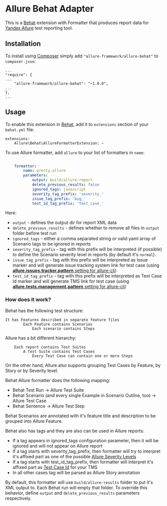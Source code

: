# Allure Behat Adapter

This is a [Behat](http://behat.org/en/latest/) extension with Formatter that produces report data for [Yandex Allure](http://allure.qatools.ru/) test
reporting tool.

## Installation

To install using [Composer](https://getcomposer.org/) simply add `"allure-framework/allure-behat"` to `composer.json`:

    ...
    "require": {
    ...
        "allure-framework/allure-behat": "~1.0.0",
    ...
    },
    ...

## Usage

To enable this extension in [Behat](http://behat.org/en/latest/), add it to `extensions` section of your ```behat.yml``` file:

    extensions:
        Allure\Behat\AllureFormatterExtension: ~

To use Allure formatter, add `allure` to your list of formatters in `name`:

```yml

    formatter:
        name: pretty,allure
        parameters:
            output: build/allure-report
            delete_previous_results: false
            ignored_tags: javascript
            severity_tag_prefix: 'severity_'
            issue_tag_prefix: 'bug_'
            test_id_tag_prefix: 'test_case_'

```
Here:
 - `output` - defines the output dir for report XML data
 - `delete_previous_results` - defines whether to remove all files in `output` folder before test run
 - `ignored_tags` - either a comma separated string or valid yaml array of Scenario tags to be ignored in reports
 - `severity_tag_prefix` - tag with this prefix will be interpreted (if possible) to define the Scenario severity level
 in reports (by default it's `normal`).
 - `issue_tag_prefix` - tag with this prefix will be interpreted as Issue marker and will generate issue tracking system
 link for test case (using [**allure.issues.tracker.pattern** setting for allure-cli](https://github.com/allure-framework/allure-core/wiki/Issues))
 - `test_id_tag_prefix` - tag with this prefix will be interpreted as Test Case Id marker and will generate TMS link for
 test case (using [**allure.tests.management.pattern** setting for allure-cli](https://github.com/allure-framework/allure-core/wiki/Test-Case-ID))

### How does it work?

Behat has the following test structure:
```
It has Features described in separate feature files
        Each Feature contains Scenarios
            Each scenario contains Steps
```

Allure has a bit different hierarchy:

```
    Each report contains Test Suites
        A Test Suite contains Test Cases
            Every Test Case can contain one or more Steps
```
On the other hand, Allure also supports grouping Test Cases by Feature, by Story or by Severity level.

Behat Allure formatter does the following mapping:

* Behat Test Run -> Allure Test Suite
* Behat Scenario (and every single Example in Scenario Outline, too) -> Allure Test Case
* Behat Sentence -> Allure Test Step

Behat Scenarios are annotated with it's feature title and description to be grouped into Allure Feature.

Behat also has tags and they are also can be used in Allure reports:

* If a tag appears in ignored_tags configuration parameter, then it will be ignored and will not appear on Allure report
* If a tag starts with severity_tag_prefix, then formatter will try to interpret it's affixed part as one of the possible
[Allure Severity Levels](https://github.com/allure-framework/allure-php-adapter-api/blob/master/src/Yandex/Allure/Adapter/Model/SeverityLevel.php)
* If a tag starts with test_id_tag_prefix, then formatter will interpret it's affixed part as
[Test Case Id](https://github.com/allure-framework/allure-core/wiki/Test-Case-ID) for your TMS
* In all other cases tag will be parsed as Allure Story annotation

By default, this formatter will use `build/allure-results` folder to put it's XML output to. Each Behat run will empty
that folder. To override this behavior, define `output` and `delete_previous_results` parameters respectively.
